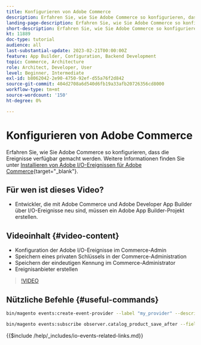 ```yaml
---
title: Konfigurieren von Adobe Commerce
description: Erfahren Sie, wie Sie Adobe Commerce so konfigurieren, dass Ereignisse in Adobe Developer App Builder verwendet werden können.
landing-page-description: Erfahren Sie, wie Sie Adobe Commerce so konfigurieren, dass der Ereignismechanismus für die Verwendung durch Adobe Developer App Builder verwendet wird.
short-description: Erfahren Sie, wie Sie Adobe Commerce so konfigurieren, dass der Ereignismechanismus für die Verwendung durch Adobe Developer App Builder verwendet wird.
kt: 11889
doc-type: tutorial
audience: all
last-substantial-update: 2023-02-21T00:00:00Z
feature: App Builder, Configuration, Backend Development
topic: Commerce, Architecture
role: Architect, Developer, User
level: Beginner, Intermediate
exl-id: b8062042-2e90-4750-92ef-d55a76f2d842
source-git-commit: 404d2708a6d540d6fb19a33afb20726356cd8000
workflow-type: tm+mt
source-wordcount: '150'
ht-degree: 0%

---
```


# Konfigurieren von Adobe Commerce

Erfahren Sie, wie Sie Adobe Commerce so konfigurieren, dass die Ereignisse verfügbar gemacht werden. Weitere Informationen finden Sie unter [Installieren von Adobe I/O-Ereignissen für Adobe Commerce](https://developer.adobe.com/commerce/events/get-started/installation/){target="_blank"}.

## Für wen ist dieses Video?

* Entwickler, die mit Adobe Commerce und Adobe Developer App Builder über I/O-Ereignisse neu sind, müssen ein Adobe App Builder-Projekt erstellen.

## Videoinhalt {#video-content}

* Konfiguration der Adobe I/O-Ereignisse im Commerce-Admin
* Speichern eines privaten Schlüssels in der Commerce-Administration
* Speichern der eindeutigen Kennung im Commerce-Administrator
* Ereignisanbieter erstellen

>[!VIDEO](https://video.tv.adobe.com/v/3415799?quality=12&learn=on)

## Nützliche Befehle {#useful-commands}

```bash
bin/magento events:create-event-provider --label "my_provider" --description "Provides out-of-process extensibility for Adobe Commerce"

bin/magento events:subscribe observer.catalog_product_save_after --fields=name --fields=price
```

{{$include /help/_includes/io-events-related-links.md}}
